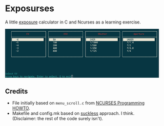 # Exposurses

A little [exposure](http://en.wikipedia.org/wiki/Exposure_value) calculator in C and Ncurses as a learning exercise.

![](./exposurses.png)

## Credits

- File initially based on `menu_scroll.c` from [NCURSES Programming HOWTO](http://tldp.org/HOWTO/NCURSES-Programming-HOWTO/intro.html).
- Makefile and config.mk based on [suckless](http://suckless.org/) approach. I think. (Disclaimer: the rest of the code surely isn't).
